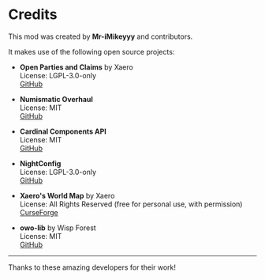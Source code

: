 # Credits

This mod was created by **Mr-iMikeyyy** and contributors.

It makes use of the following open source projects:

- **Open Parties and Claims** by Xaero  
  License: LGPL-3.0-only  
  [GitHub](https://github.com/thexaero/open-parties-and-claims)

- **Numismatic Overhaul**  
  License: MIT  
  [GitHub](https://github.com/wisp-forest/numismatic-overhaul)

- **Cardinal Components API**  
  License: MIT  
  [GitHub](https://github.com/OnyxStudios/Cardinal-Components-API)

- **NightConfig**  
  License: LGPL-3.0-only  
  [GitHub](https://github.com/TheElectronWill/Night-Config)

- **Xaero's World Map** by Xaero  
  License: All Rights Reserved (free for personal use, with permission)  
  [CurseForge](https://www.curseforge.com/minecraft/mc-mods/xaeros-world-map)

- **owo-lib** by Wisp Forest  
  License: MIT  
  [GitHub](https://github.com/wisp-forest/owo-lib)

---

Thanks to these amazing developers for their work!